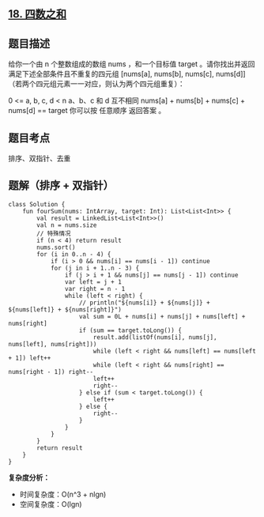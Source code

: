 ## [18. 四数之和](https://leetcode.cn/problems/4sum/)

## 题目描述

给你一个由 n 个整数组成的数组 nums ，和一个目标值 target 。请你找出并返回满足下述全部条件且不重复的四元组 [nums[a], nums[b], nums[c], nums[d]] （若两个四元组元素一一对应，则认为两个四元组重复）：

0 <= a, b, c, d < n
a、b、c 和 d 互不相同
nums[a] + nums[b] + nums[c] + nums[d] == target
你可以按 任意顺序 返回答案 。

## 题目考点

排序、双指针、去重

## 题解（排序 + 双指针）
 
```
class Solution {
    fun fourSum(nums: IntArray, target: Int): List<List<Int>> {
        val result = LinkedList<List<Int>>()
        val n = nums.size
        // 特殊情况
        if (n < 4) return result
        nums.sort()
        for (i in 0..n - 4) {
            if (i > 0 && nums[i] == nums[i - 1]) continue
            for (j in i + 1..n - 3) {
                if (j > i + 1 && nums[j] == nums[j - 1]) continue
                var left = j + 1
                var right = n - 1
                while (left < right) {
                    // println("${nums[i]} + ${nums[j]} + ${nums[left]} + ${nums[right]}")
                    val sum = 0L + nums[i] + nums[j] + nums[left] + nums[right]
                    if (sum == target.toLong()) {
                        result.add(listOf(nums[i], nums[j], nums[left], nums[right]))
                        while (left < right && nums[left] == nums[left + 1]) left++
                        while (left < right && nums[right] == nums[right - 1]) right--
                        left++
                        right--
                    } else if (sum < target.toLong()) {
                        left++
                    } else {
                        right--
                    }
                }
            }
        }
        return result
    }
}
```

**复杂度分析：**

- 时间复杂度：O(n^3 + nlgn)
- 空间复杂度：O(lgn) 
